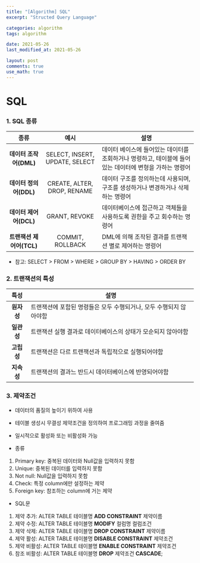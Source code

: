 ```yaml
---
title: "[Algorithm] SQL"
excerpt: "Structed Query Language"

categories: algorithm
tags: algorithm

date: 2021-05-26
last_modified_at: 2021-05-26

layout: post
comments: true
use_math: true
---
```

# SQL

### 1. SQL 종류
| 종류 | 예시 | 설명 |
| :------------: | :------------: | ------------ |
| **데이터 조작어(DML)** | SELECT, INSERT, UPDATE, SELECT | 데이터 베이스에 들어있는 데이터를 조회하거나 명령하고, 테이블에 들어 있는 데이터에 변형을 가하는 명령어 |
| **데이터 정의어(DDL)** | CREATE, ALTER, DROP, RENAME | 데이터 구조를 정의하는데 사용되며, 구조를 생성하거나 변경하거나 삭제하는 명령어 |
| **데이터 제어어(DCL)** | GRANT, REVOKE | 데이터베이스에 접근하고 객체들을 사용하도록 권한을 주고 회수하는 명령어 |
| **트랜잭션 제어어(TCL)** | COMMIT, ROLLBACK | DML에 의해 조작된 결과를 트랜잭션 별로 제어하는 명령어 |

* 참고: SELECT > FROM > WHERE > GROUP BY > HAVING > ORDER BY

### 2. 트랜잭션의 특성
| 특성 | 설명 |
| :------------: | ------------ |
| **원자성** | 트랜잭션에 포함된 명령들은 모두 수행되거나, 모두 수행되지 않아야함 | 
| **일관성** | 트랜잭션 실행 결과로 데이터베이스의 상태가 모순되지 않아야함 | 
| **고립성** | 트랜잭션은 다르 트랜잭션과 독립적으로 실행되어야함 | 
| **지속성** | 트랜잭션의 결과느 반드시 데이터베이스에 반영되어야함 | 

### 3. 제약조건
* 데이터의 품질의 높이기 위하여 사용
* 테이블 생성시 무결성 제약조건을 정의하여 프로그래밍 과정을 줄여줌
* 일시적으로 활성화 또는 비활성화 가능

* 종류 
1. Primary key: 중복된 데이터와 Null값을 입력하지 못함
2. Unique: 중복된 데이터를 입력하지 못함
3. Not null: Null값을 입력하지 못함
4. Check: 특정 column에만 설정하는 제약
5. Foreign key: 참조하는 column에 거는 제약

* SQL문
1. 제약 추가: ALTER TABLE 테이블명 **ADD CONSTRAINT** 제약이름
2. 제약 수정: ALTER TABLE 테이블명 **MODIFY** 컬럼명 컬럼조건
3. 제약 삭제: ALTER TABLE 테이블명 **DROP CONSTRAINT** 제약이름
4. 제약 활성: ALTER TABLE 테이블명 **DISABLE CONSTRAINT** 제약조건
5. 제약 비활성: ALTER TABLE 테이블명 **ENABLE CONSTRAINT** 제약조건
6. 참조 비활성: ALTER TABLE 테이블명 **DROP** 제약조건 **CASCADE**;

